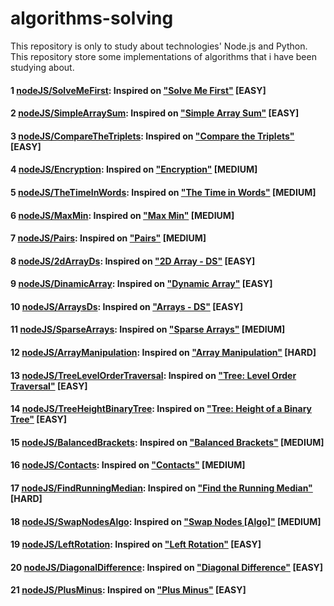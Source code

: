 # algorithms-solving

This repository is only to study about technologies' Node.js and Python.  
This repository store some implementations of algorithms that i have been studying about.

#### 1 [nodeJS/SolveMeFirst](https://github.com/androdri1998/algorithms-solving/tree/main/nodeJS/SolveMeFirst/index.js): Inspired on ["Solve Me First"](https://www.hackerrank.com/challenges/solve-me-first/problem) [EASY]

#### 2 [nodeJS/SimpleArraySum](https://github.com/androdri1998/algorithms-solving/tree/main/nodeJS/SimpleArraySum/index.js): Inspired on ["Simple Array Sum"](https://www.hackerrank.com/challenges/simple-array-sum/problem) [EASY]

#### 3 [nodeJS/CompareTheTriplets](https://github.com/androdri1998/algorithms-solving/tree/main/nodeJS/CompareTheTriplets/index.js): Inspired on ["Compare the Triplets"](https://www.hackerrank.com/challenges/compare-the-triplets/problem) [EASY]

#### 4 [nodeJS/Encryption](https://github.com/androdri1998/algorithms-solving/tree/main/nodeJS/Encryption/index.js): Inspired on ["Encryption"](https://www.hackerrank.com/challenges/encryption/problem) [MEDIUM]

#### 5 [nodeJS/TheTimeInWords](https://github.com/androdri1998/algorithms-solving/tree/main/nodeJS/TheTimeInWords/index.js): Inspired on ["The Time in Words"](https://www.hackerrank.com/challenges/the-time-in-words/problem) [MEDIUM]

#### 6 [nodeJS/MaxMin](https://github.com/androdri1998/algorithms-solving/tree/main/nodeJS/MaxMin/index.js): Inspired on ["Max Min"](https://www.hackerrank.com/challenges/angry-children/problem) [MEDIUM]

#### 7 [nodeJS/Pairs](https://github.com/androdri1998/algorithms-solving/tree/main/nodeJS/Pairs/index.js): Inspired on ["Pairs"](https://www.hackerrank.com/challenges/pairs/problem) [MEDIUM]

#### 8 [nodeJS/2dArrayDs](https://github.com/androdri1998/algorithms-solving/tree/main/nodeJS/2dArrayDs/index.js): Inspired on ["2D Array - DS"](https://www.hackerrank.com/challenges/2d-array/problem) [EASY]

#### 9 [nodeJS/DinamicArray](https://github.com/androdri1998/algorithms-solving/tree/main/nodeJS/DinamicArray/index.js): Inspired on ["Dynamic Array"](https://www.hackerrank.com/challenges/dynamic-array/problem) [EASY]

#### 10 [nodeJS/ArraysDs](https://github.com/androdri1998/algorithms-solving/tree/main/nodeJS/ArraysDs/index.js): Inspired on ["Arrays - DS"](https://www.hackerrank.com/challenges/arrays-ds/problem) [EASY]

#### 11 [nodeJS/SparseArrays](https://github.com/androdri1998/algorithms-solving/tree/main/nodeJS/SparseArrays/index.js): Inspired on ["Sparse Arrays"](https://www.hackerrank.com/challenges/sparse-arrays/problem) [MEDIUM]

#### 12 [nodeJS/ArrayManipulation](https://github.com/androdri1998/algorithms-solving/tree/main/nodeJS/ArrayManipulation/index.js): Inspired on ["Array Manipulation"](https://www.hackerrank.com/challenges/crush/problem) [HARD]

#### 13 [nodeJS/TreeLevelOrderTraversal](https://github.com/androdri1998/algorithms-solving/tree/main/nodeJS/TreeLevelOrderTraversal/index.ts): Inspired on ["Tree: Level Order Traversal"](https://www.hackerrank.com/challenges/tree-level-order-traversal/problem) [EASY]

#### 14 [nodeJS/TreeHeightBinaryTree](https://github.com/androdri1998/algorithms-solving/tree/main/nodeJS/TreeHeightBinaryTree/index.ts): Inspired on ["Tree: Height of a Binary Tree"](https://www.hackerrank.com/challenges/tree-level-order-traversal/problem) [EASY]

#### 15 [nodeJS/BalancedBrackets](https://github.com/androdri1998/algorithms-solving/tree/main/nodeJS/BalancedBrackets/index.js): Inspired on ["Balanced Brackets"](https://www.hackerrank.com/challenges/balanced-brackets/problem) [MEDIUM]

#### 16 [nodeJS/Contacts](https://github.com/androdri1998/algorithms-solving/tree/main/nodeJS/Contacts/index.js): Inspired on ["Contacts"](https://www.hackerrank.com/challenges/contacts/problem) [MEDIUM]

#### 17 [nodeJS/FindRunningMedian](https://github.com/androdri1998/algorithms-solving/tree/main/nodeJS/FindRunningMedian/index.java): Inspired on ["Find the Running Median"](https://www.hackerrank.com/challenges/find-the-running-median/problem) [HARD]

#### 18 [nodeJS/SwapNodesAlgo](https://github.com/androdri1998/algorithms-solving/tree/main/nodeJS/SwapNodesAlgo/index.js): Inspired on ["Swap Nodes [Algo]"](https://www.hackerrank.com/challenges/swap-nodes-algo/problem) [MEDIUM]

#### 19 [nodeJS/LeftRotation](https://github.com/androdri1998/algorithms-solving/tree/main/nodeJS/LeftRotation/index.js): Inspired on ["Left Rotation"](https://www.hackerrank.com/challenges/array-left-rotation/problem) [EASY]

#### 20 [nodeJS/DiagonalDifference](https://github.com/androdri1998/algorithms-solving/tree/main/nodeJS/DiagonalDifference/index.js): Inspired on ["Diagonal Difference"](https://www.hackerrank.com/challenges/diagonal-difference/problem) [EASY]

#### 21 [nodeJS/PlusMinus](https://github.com/androdri1998/algorithms-solving/tree/main/nodeJS/PLusMinus/index.js): Inspired on ["Plus Minus"](https://www.hackerrank.com/challenges/plus-minus/problem) [EASY]
